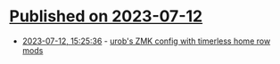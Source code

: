 # [Published on 2023-07-12](index.md)

* [2023-07-12, 15:25:36](https://lobste.rs/s/ajuknr/urob_s_zmk_config_with_timerless_home_row) - [urob's ZMK config with timerless home row mods](https://github.com/urob/zmk-config)
